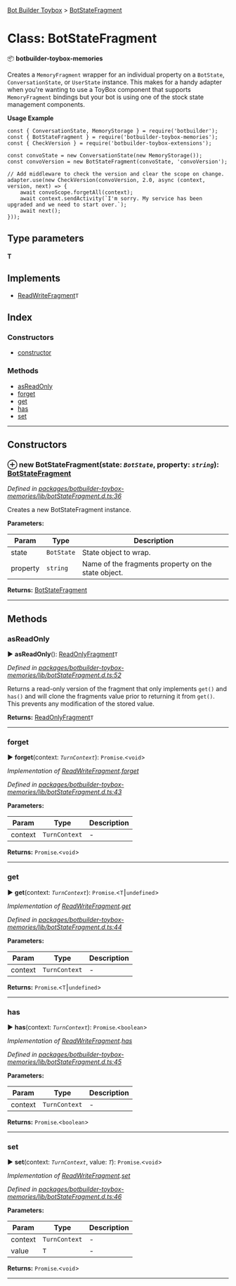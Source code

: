 [Bot Builder Toybox](../README.md) > [BotStateFragment](../classes/botbuilder_toybox.botstatefragment.md)



# Class: BotStateFragment


:package: **botbuilder-toybox-memories**

Creates a `MemoryFragment` wrapper for an individual property on a `BotState`, `ConversationState`, or `UserState` instance. This makes for a handy adapter when you're wanting to use a ToyBox component that supports `MemoryFragment` bindings but your bot is using one of the stock state management components.

**Usage Example**

    const { ConversationState, MemoryStorage } = require('botbuilder');
    const { BotStateFragment } = require('botbuilder-toybox-memories');
    const { CheckVersion } = require('botbuilder-toybox-extensions');

    const convoState = new ConversationState(new MemoryStorage());
    const convoVersion = new BotStateFragment(convoState, 'convoVersion');

    // Add middleware to check the version and clear the scope on change.
    adapter.use(new CheckVersion(convoVersion, 2.0, async (context, version, next) => {
        await convoScope.forgetAll(context);
        await context.sendActivity(`I'm sorry. My service has been upgraded and we need to start over.`);
        await next();
    }));

## Type parameters
#### T 
## Implements

* [ReadWriteFragment](../interfaces/botbuilder_toybox.readwritefragment.md)`T`

## Index

### Constructors

* [constructor](botbuilder_toybox.botstatefragment.md#constructor)


### Methods

* [asReadOnly](botbuilder_toybox.botstatefragment.md#asreadonly)
* [forget](botbuilder_toybox.botstatefragment.md#forget)
* [get](botbuilder_toybox.botstatefragment.md#get)
* [has](botbuilder_toybox.botstatefragment.md#has)
* [set](botbuilder_toybox.botstatefragment.md#set)



---
## Constructors
<a id="constructor"></a>


### ⊕ **new BotStateFragment**(state: *`BotState`*, property: *`string`*): [BotStateFragment](botbuilder_toybox.botstatefragment.md)


*Defined in [packages/botbuilder-toybox-memories/lib/botStateFragment.d.ts:36](https://github.com/Stevenic/botbuilder-toybox/blob/a5e4e7e/packages/botbuilder-toybox-memories/lib/botStateFragment.d.ts#L36)*



Creates a new BotStateFragment instance.


**Parameters:**

| Param | Type | Description |
| ------ | ------ | ------ |
| state | `BotState`   |  State object to wrap. |
| property | `string`   |  Name of the fragments property on the state object. |





**Returns:** [BotStateFragment](botbuilder_toybox.botstatefragment.md)

---


## Methods
<a id="asreadonly"></a>

###  asReadOnly

► **asReadOnly**(): [ReadOnlyFragment](../interfaces/botbuilder_toybox.readonlyfragment.md)`T`



*Defined in [packages/botbuilder-toybox-memories/lib/botStateFragment.d.ts:52](https://github.com/Stevenic/botbuilder-toybox/blob/a5e4e7e/packages/botbuilder-toybox-memories/lib/botStateFragment.d.ts#L52)*



Returns a read-only version of the fragment that only implements `get()` and `has()` and will clone the fragments value prior to returning it from `get()`. This prevents any modification of the stored value.




**Returns:** [ReadOnlyFragment](../interfaces/botbuilder_toybox.readonlyfragment.md)`T`





___

<a id="forget"></a>

###  forget

► **forget**(context: *`TurnContext`*): `Promise`.<`void`>



*Implementation of [ReadWriteFragment](../interfaces/botbuilder_toybox.readwritefragment.md).[forget](../interfaces/botbuilder_toybox.readwritefragment.md#forget)*

*Defined in [packages/botbuilder-toybox-memories/lib/botStateFragment.d.ts:43](https://github.com/Stevenic/botbuilder-toybox/blob/a5e4e7e/packages/botbuilder-toybox-memories/lib/botStateFragment.d.ts#L43)*



**Parameters:**

| Param | Type | Description |
| ------ | ------ | ------ |
| context | `TurnContext`   |  - |





**Returns:** `Promise`.<`void`>





___

<a id="get"></a>

###  get

► **get**(context: *`TurnContext`*): `Promise`.<`T`⎮`undefined`>



*Implementation of [ReadWriteFragment](../interfaces/botbuilder_toybox.readwritefragment.md).[get](../interfaces/botbuilder_toybox.readwritefragment.md#get)*

*Defined in [packages/botbuilder-toybox-memories/lib/botStateFragment.d.ts:44](https://github.com/Stevenic/botbuilder-toybox/blob/a5e4e7e/packages/botbuilder-toybox-memories/lib/botStateFragment.d.ts#L44)*



**Parameters:**

| Param | Type | Description |
| ------ | ------ | ------ |
| context | `TurnContext`   |  - |





**Returns:** `Promise`.<`T`⎮`undefined`>





___

<a id="has"></a>

###  has

► **has**(context: *`TurnContext`*): `Promise`.<`boolean`>



*Implementation of [ReadWriteFragment](../interfaces/botbuilder_toybox.readwritefragment.md).[has](../interfaces/botbuilder_toybox.readwritefragment.md#has)*

*Defined in [packages/botbuilder-toybox-memories/lib/botStateFragment.d.ts:45](https://github.com/Stevenic/botbuilder-toybox/blob/a5e4e7e/packages/botbuilder-toybox-memories/lib/botStateFragment.d.ts#L45)*



**Parameters:**

| Param | Type | Description |
| ------ | ------ | ------ |
| context | `TurnContext`   |  - |





**Returns:** `Promise`.<`boolean`>





___

<a id="set"></a>

###  set

► **set**(context: *`TurnContext`*, value: *`T`*): `Promise`.<`void`>



*Implementation of [ReadWriteFragment](../interfaces/botbuilder_toybox.readwritefragment.md).[set](../interfaces/botbuilder_toybox.readwritefragment.md#set)*

*Defined in [packages/botbuilder-toybox-memories/lib/botStateFragment.d.ts:46](https://github.com/Stevenic/botbuilder-toybox/blob/a5e4e7e/packages/botbuilder-toybox-memories/lib/botStateFragment.d.ts#L46)*



**Parameters:**

| Param | Type | Description |
| ------ | ------ | ------ |
| context | `TurnContext`   |  - |
| value | `T`   |  - |





**Returns:** `Promise`.<`void`>





___


